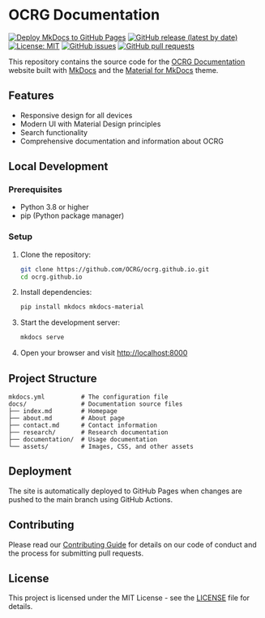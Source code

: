 # OCRG Documentation

[![Deploy MkDocs to GitHub Pages](https://github.com/OCRG/ocrg.github.io/actions/workflows/deploy.yml/badge.svg)](https://github.com/OCRG/ocrg.github.io/actions/workflows/deploy.yml)
[![GitHub release (latest by date)](https://img.shields.io/github/v/release/OCRG/ocrg.github.io?style=flat&cache=no)](https://github.com/OCRG/ocrg.github.io/releases)
[![License: MIT](https://img.shields.io/badge/License-MIT-yellow.svg)](https://opensource.org/licenses/MIT)
[![GitHub issues](https://img.shields.io/github/issues/OCRG/ocrg.github.io)](https://github.com/OCRG/ocrg.github.io/issues)
[![GitHub pull requests](https://img.shields.io/github/issues-pr/OCRG/ocrg.github.io)](https://github.com/OCRG/ocrg.github.io/pulls)

This repository contains the source code for the [OCRG Documentation](https://ocrg.github.io/) website built with [MkDocs](https://www.mkdocs.org/) and the [Material for MkDocs](https://squidfunk.github.io/mkdocs-material/) theme.

## Features

- Responsive design for all devices
- Modern UI with Material Design principles
- Search functionality
- Comprehensive documentation and information about OCRG

## Local Development

### Prerequisites

- Python 3.8 or higher
- pip (Python package manager)

### Setup

1. Clone the repository:
   ```bash
   git clone https://github.com/OCRG/ocrg.github.io.git
   cd ocrg.github.io
   ```

2. Install dependencies:
   ```bash
   pip install mkdocs mkdocs-material
   ```

3. Start the development server:
   ```bash
   mkdocs serve
   ```

4. Open your browser and visit [http://localhost:8000](http://localhost:8000)

## Project Structure

```
mkdocs.yml          # The configuration file
docs/               # Documentation source files
├── index.md        # Homepage
├── about.md        # About page
├── contact.md      # Contact information
├── research/       # Research documentation
├── documentation/  # Usage documentation
└── assets/         # Images, CSS, and other assets
```

## Deployment

The site is automatically deployed to GitHub Pages when changes are pushed to the main branch using GitHub Actions.

## Contributing

Please read our [Contributing Guide](https://ocrg.github.io/documentation/contributing/) for details on our code of conduct and the process for submitting pull requests.

## License

This project is licensed under the MIT License - see the [LICENSE](LICENSE) file for details.
